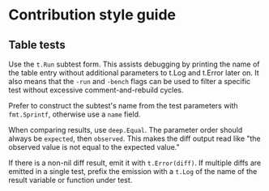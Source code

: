 # Contribution style guide

## Table tests

Use the `t.Run` subtest form.  This assists debugging by printing the name of
the table entry without additional parameters to t.Log and t.Error later on.
It also means that the `-run` and `-bench` flags can be used to filter a specific
test without excessive comment-and-rebuild cycles.

Prefer to construct the subtest's name from the test parameters with
`fmt.Sprintf`, otherwise use a `name` field.

When comparing results, use `deep.Equal`.  The parameter order should always be
`expected`, then `observed`.  This makes the diff output read like "the observed
value is not equal to the expected value."

If there is a non-nil diff result, emit it with `t.Error(diff)`.  If multiple
diffs are emitted in a single test, prefix the emission with a `t.Log` of the
name of the result variable or function under test.

